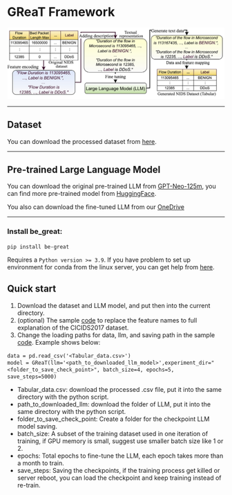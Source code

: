 # GReaT Framework

![LLM data generation](GReaT_Evaluation.jpg)

---
## Dataset
You can download the processed dataset from [here](https://eltnmsu-my.sharepoint.com/:f:/g/personal/hcao_nmsu_edu/Etuw1nXMxgZAixSU405NdEkBsNo8AVsR2X41lfv1gDD4yA?e=Aec8dD).

---

## Pre-trained Large Language Model

You can download the original pre-trained LLM from [GPT-Neo-125m](https://huggingface.co/EleutherAI/gpt-neo-125m/tree/main), you can find more pre-trained model from [HuggingFace](https://huggingface.co/).

You also can download the fine-tuned LLM from our [OneDrive](https://eltnmsu-my.sharepoint.com/:f:/g/personal/hcao_nmsu_edu/EhTZWB27vSJLi1zSXNeQDlcBXBusi7XVo41Rjo3SC0brVQ?e=MPnxrB)

---

### Install be_great:
```aiignore
pip install be-great
```
Requires a `Python version >= 3.9`. If you have problem to set up environment for conda from the linux server, you can get help from [here](https://github.com/JiefeiLiu/Federated_learning_env_set_up). 

## Quick start
1. Download the dataset and LLM model, and put then into the current directory. 
2. (optional) The sample [code](https://github.com/gongwolf/NID-GPT/blob/main/data_process/CICIDS2017_change_column_names1.ipynb) to replace the feature names to full explanation of the CICIDS2017 dataset.
3. Change the loading paths for data, llm, and saving path in the sample [code](https://github.com/gongwolf/NID-GPT/blob/main/GReaT/llm_gpt_neo.ipynb). Example shows below:

```aiignore
data = pd.read_csv('<Tabular_data.csv>')
model = GReaT(llm='<path_to_downloaded_llm_model>',experiment_dir="<folder_to_save_check_point>", batch_size=4, epochs=5, save_steps=5000)
```

- Tabular_data.csv: download the processed .csv file, put it into the same directory with the python script. 
- path_to_downloaded_llm: download the folder of LLM, put it into the same directory with the python script. 
- folder_to_save_check_point: Create a folder for the checkpoint LLM model saving. 
- batch_size: A subset of the training dataset used in one iteration of training, if GPU memory is small, suggest use smaller batch size like 1 or 2. 
- epochs: Total epochs to fine-tune the LLM, each epoch takes more than a month to train. 
- save_steps: Saving the checkpoints, if the training process get killed or server reboot, you can load the checkpoint and keep training instead of re-train. 